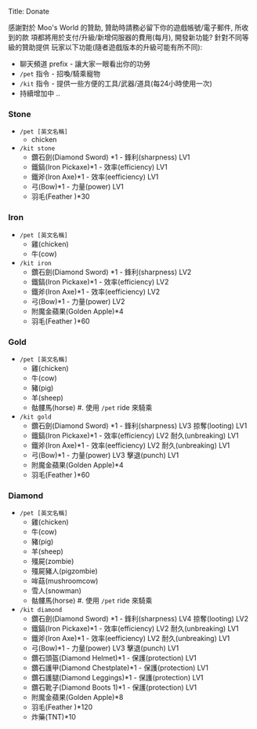 Title: Donate

感謝對於 Moo's World 的贊助, 贊助時請務必留下你的遊戲帳號/電子郵件, 所收到的款
項都將用於支付/升級/新增伺服器的費用(每月), 開發新功能? 針對不同等級的贊助提供
玩家以下功能(隨者遊戲版本的升級可能有所不同):

 * 聊天頻道 prefix - 讓大家一眼看出你的功勞
 * `/pet` 指令 - 招喚/騎乘寵物
 * `/kit` 指令 - 提供一些方便的工具/武器/道具(每24小時使用一次)
 * 持續增加中 ..

### Stone
* `/pet [英文名稱]`
    - chicken
* `/kit stone`
    - 鑽石劍(Diamond Sword) *1 - 鋒利(sharpness) LV1
    - 鐵鎬(Iron Pickaxe)*1 - 效率(efficiency) LV1
    - 鐵斧(Iron Axe)*1 - 效率(eefficiency) LV1
    - 弓(Bow)*1 - 力量(power) LV1
    - 羽毛(Feather )*30

### Iron
* `/pet [英文名稱]`
    - 雞(chicken)
    - 牛(cow)
* `/kit iron`
    - 鑽石劍(Diamond Sword) *1 - 鋒利(sharpness) LV2
    - 鐵鎬(Iron Pickaxe)*1 - 效率(efficiency) LV2
    - 鐵斧(Iron Axe)*1 - 效率(eefficiency) LV2
    - 弓(Bow)*1 - 力量(power) LV2
    - 附魔金蘋果(Golden Apple)*4
    - 羽毛(Feather )*60

### Gold
* `/pet [英文名稱]`
    - 雞(chicken)
    - 牛(cow)
    - 豬(pig)
    - 羊(sheep)
    - 骷髏馬(horse) #. 使用 `/pet` ride 來騎乘
* `/kit gold`
    - 鑽石劍(Diamond Sword) *1 - 鋒利(sharpness) LV3 掠奪(looting) LV1
    - 鐵鎬(Iron Pickaxe)*1 - 效率(efficiency) LV2 耐久(unbreaking) LV1
    - 鐵斧(Iron Axe)*1 - 效率(eefficiency) LV2 耐久(unbreaking) LV1
    - 弓(Bow)*1 - 力量(power) LV3 擊退(punch) LV1
    - 附魔金蘋果(Golden Apple)*4
    - 羽毛(Feather )*60

### Diamond
* `/pet [英文名稱]`
    - 雞(chicken)
    - 牛(cow)
    - 豬(pig)
    - 羊(sheep)
    - 殭屍(zombie)
    - 殭屍豬人(pigzombie)
    - 哞菇(mushroomcow)
    - 雪人(snowman)
    - 骷髏馬(horse) #. 使用 `/pet` ride 來騎乘
* `/kit diamond`
    - 鑽石劍(Diamond Sword) *1 - 鋒利(sharpness) LV4 掠奪(looting) LV2
    - 鐵鎬(Iron Pickaxe)*1 - 效率(efficiency) LV2 耐久(unbreaking) LV1
    - 鐵斧(Iron Axe)*1 - 效率(eefficiency) LV2 耐久(unbreaking) LV1
    - 弓(Bow)*1 - 力量(power) LV3 擊退(punch) LV1
    - 鑽石頭盔(Diamond Helmet)*1 - 保護(protection) LV1
    - 鑽石護甲(Diamond Chestplate)*1 - 保護(protection) LV1
    - 鑽石護腿(Diamond Leggings)*1 - 保護(protection) LV1
    - 鑽石靴子(Diamond Boots 1)*1 - 保護(protection) LV1
    - 附魔金蘋果(Golden Apple)*8
    - 羽毛(Feather )*120
    - 炸藥(TNT)*10
